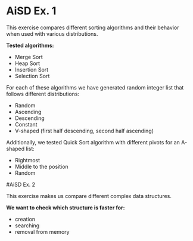 # AiSD Ex. 1

This exercise compares different sorting algorithms and their behavior when used with various distributions.

**Tested algorithms:**
<ul>
<li>Merge Sort</li>
<li>Heap Sort</li>
<li>Insertion Sort</li>
<li>Selection Sort</li>
</ul>

For each of these algorithms we have generated random integer list that follows different distributions:
<ul>
<li>Random</li>
<li>Ascending</li>
<li>Descending</li>
<li>Constant</li>
<li>V-shaped (first half descending, second half ascending)</li>
</ul>

Additionally, we tested Quick Sort algorithm with different pivots for an A-shaped list:
<ul>
<li>Rightmost</li>
<li>Middle to the position</li>
<li>Random</li>
</ul>

#AiSD Ex. 2

This exercise makes us compare different complex data structures.

**We want to check which structure is faster for:**
<ul>
<li>creation</li>
<li>searching</li>
<li>removal from memory</li>
</ul>

